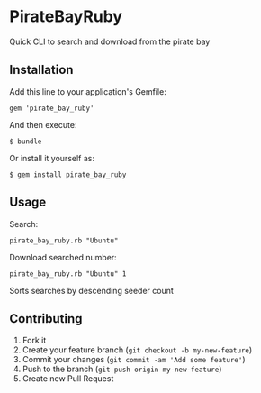 # PirateBayRuby

Quick CLI to search and download from the pirate bay

## Installation

Add this line to your application's Gemfile:

    gem 'pirate_bay_ruby'

And then execute:

    $ bundle

Or install it yourself as:

    $ gem install pirate_bay_ruby

## Usage

Search:

	pirate_bay_ruby.rb "Ubuntu"

Download searched number:

	pirate_bay_ruby.rb "Ubuntu" 1


Sorts searches by descending seeder count

## Contributing

1. Fork it
2. Create your feature branch (`git checkout -b my-new-feature`)
3. Commit your changes (`git commit -am 'Add some feature'`)
4. Push to the branch (`git push origin my-new-feature`)
5. Create new Pull Request
